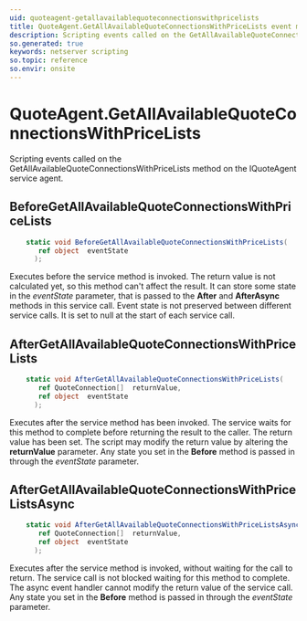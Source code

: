 ```yaml
---
uid: quoteagent-getallavailablequoteconnectionswithpricelists
title: QuoteAgent.GetAllAvailableQuoteConnectionsWithPriceLists event method
description: Scripting events called on the GetAllAvailableQuoteConnectionsWithPriceLists method on the QuoteAgent service agent.
so.generated: true
keywords: netserver scripting
so.topic: reference
so.envir: onsite
---
```

# QuoteAgent.GetAllAvailableQuoteConnectionsWithPriceLists

Scripting events called on the <see cref='M:IQuoteAgent.GetAllAvailableQuoteConnectionsWithPriceLists'>GetAllAvailableQuoteConnectionsWithPriceLists</see> method on the <see cref='IQuoteAgent'>IQuoteAgent</see>  service agent.

## BeforeGetAllAvailableQuoteConnectionsWithPriceLists
```cs
    static void BeforeGetAllAvailableQuoteConnectionsWithPriceLists(
       ref object  eventState
      );
```
Executes before the service method is invoked.
The return value is not calculated yet, so this method can't affect the result.
It can store some state in the *eventState* parameter, that is passed to the **After** and **AfterAsync** methods in this service call.
Event state is not preserved between different service calls. It is set to null at the start of each service call.
## AfterGetAllAvailableQuoteConnectionsWithPriceLists
```cs
    static void AfterGetAllAvailableQuoteConnectionsWithPriceLists(
       ref QuoteConnection[]  returnValue,
       ref object  eventState
      );
```
Executes after the service method has been invoked. The service waits for this method to complete before returning the result to the caller.
The return value has been set. The script may modify the return value by altering the **returnValue** parameter.
Any state you set in the **Before** method is passed in through the *eventState* parameter.
## AfterGetAllAvailableQuoteConnectionsWithPriceListsAsync
```cs
    static void AfterGetAllAvailableQuoteConnectionsWithPriceListsAsync(
       ref QuoteConnection[]  returnValue,
       ref object  eventState
      );
```
Executes after the service method is invoked, without waiting for the call to return.
The service call is not blocked waiting for this method to complete.
The async event handler cannot modify the return value of the service call.
Any state you set in the **Before** method is passed in through the *eventState* parameter.

